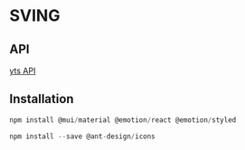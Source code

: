 # SVING


## API

[yts API](https://yts.mx/api)

## Installation

```js
npm install @mui/material @emotion/react @emotion/styled
```

```js
npm install --save @ant-design/icons
```